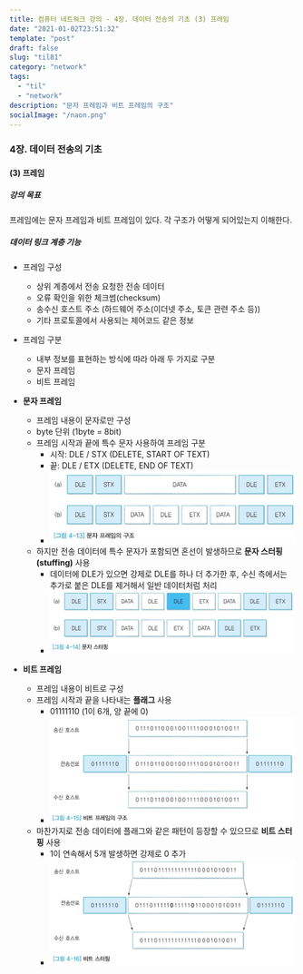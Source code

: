 ```yaml
---
title: 컴퓨터 네트워크 강의 - 4장. 데이터 전송의 기초 (3) 프레임
date: "2021-01-02T23:51:32"
template: "post"
draft: false
slug: "til81"
category: "network"
tags:
  - "til"
  - "network"
description: "문자 프레임과 비트 프레임의 구조"
socialImage: "/naon.png"
---
```


### 4장. 데이터 전송의 기초
#### (3) 프레임

##### 강의 목표
프레임에는 문자 프레임과 비트 프레임이 있다. 각 구조가 어떻게 되어있는지 이해한다.

##### 데이터 링크 계층 기능
- 프레임 구성
  - 상위 계층에서 전송 요청한 전송 데이터
  - 오류 확인을 위한 체크썸(checksum)
  - 송수신 호스트 주소 (하드웨어 주소(이더넷 주소, 토큰 관련 주소 등))
  - 기타 프로토콜에서 사용되는 제어코드 같은 정보

- 프레임 구분
  - 내부 정보를 표현하는 방식에 따라 아래 두 가지로 구분
  - 문자 프레임
  - 비트 프레임

- **문자 프레임**
  - 프레임 내용이 문자로만 구성
  - byte 단위 (1byte = 8bit)
  - 프레임 시작과 끝에 특수 문자 사용하여 프레임 구분
      - 시작: DLE / STX (DELETE, START OF TEXT)
      - 끝: DLE / ETX (DELETE, END OF TEXT)
      - ![문자 프레임 구조](/media/network11.JPG)
  - 하지만 전송 데이터에 특수 문자가 포함되면 혼선이 발생하므로 **문자 스터핑(stuffing)** 사용
      - 데이터에 DLE가 있으면 강제로 DLE를 하나 더 추가한 후, 수신 측에서는 추가로 붙은 DLE를 제거해서 일반 데이터처럼 처리
      - ![문자 스터핑](/media/network12.JPG)

- **비트 프레임**
  - 프레임 내용이 비트로 구성
  - 프레임 시작과 끝을 나타내는 **플래그** 사용
      - 01111110 (1이 6개, 양 끝에 0)
      - ![비트 프레임 구조](/media/network13.JPG)
  - 마찬가지로 전송 데이터에 플래그와 같은 패턴이 등장할 수 있으므로 **비트 스터핑** 사용
      - 1이 연속해서 5개 발생하면 강제로 0 추가
      - ![비트 스터핑](/media/network14.JPG)
